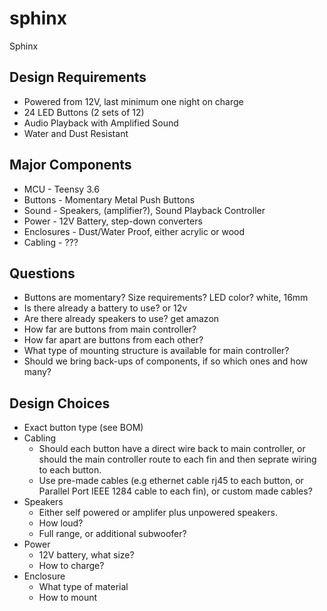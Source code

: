 # sphinx
Sphinx

## Design Requirements
* Powered from 12V, last minimum one night on charge
* 24 LED Buttons (2 sets of 12)
* Audio Playback with Amplified Sound
* Water and Dust Resistant

## Major Components
* MCU - Teensy 3.6
* Buttons - Momentary Metal Push Buttons
* Sound - Speakers, (amplifier?), Sound Playback Controller
* Power - 12V Battery, step-down converters
* Enclosures - Dust/Water Proof, either acrylic or wood
* Cabling - ???

## Questions
* Buttons are momentary? Size requirements? LED color?
	white, 16mm
* Is there already a battery to use?
	or 12v
* Are there already speakers to use?
	get amazon
* How far are buttons from main controller?
* How far apart are buttons from each other?
* What type of mounting structure is available for main controller?
* Should we bring back-ups of components, if so which ones and how many?



## Design Choices
* Exact button type (see BOM)
* Cabling
	* Should each button have a direct wire back to main controller, or should the main controller route to each fin and then seprate wiring to each button.
	* Use pre-made cables (e.g ethernet cable rj45 to each button, or Parallel Port IEEE 1284 cable to each fin), or custom made cables?
* Speakers
	* Either self powered or amplifer plus unpowered speakers. 
	* How loud? 
	* Full range, or additional subwoofer?
* Power 
	* 12V battery, what size? 
	* How to charge?
* Enclosure
	* What type of material
	* How to mount

